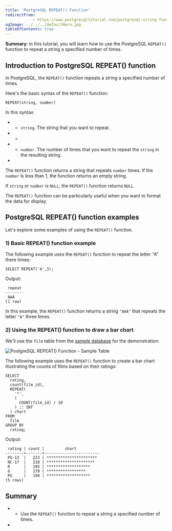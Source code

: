 ```yaml
---
title: 'PostgreSQL REPEAT() Function'
redirectFrom: 
            - https://www.postgresqltutorial.com/postgresql-string-functions/postgresql-repeat/
ogImage: ../../../defaultHero.jpg
tableOfContents: true
---
```


**Summary**: in this tutorial, you will learn how to use the PostgreSQL `REPEAT()` function to repeat a string a specified number of times.



## Introduction to PostgreSQL REPEAT() function



In PostgreSQL, the `REPEAT()` function repeats a string a specified number of times.



Here's the basic syntax of the `REPEAT()` function:



```
REPEAT(string, number)
```



In this syntax:



- - `string`. The string that you want to repeat.
- -
- - `number`. The number of times that you want to repeat the `string` in the resulting string.
- 


The `REPEAT()` function returns a string that repeats `number` times. If the `number` is less than 1, the function returns an empty string.



If `string` or `number` is `NULL`, the `REPEAT()` function returns `NULL`.



The `REPEAT()` function can be particularly useful when you want to format the data for display.



## PostgreSQL REPEAT() function examples



Let's explore some examples of using the `REPEAT()` function.



### 1) Basic REPEAT() function example



The following example uses the `REPEAT()` function to repeat the letter "A" there times:



```
SELECT REPEAT('A',3);
```



Output:



```
 repeat
--------
 AAA
(1 row)
```



In this example, the `REPEAT()` function returns a string `"AAA"` that repeats the letter `"A"` three times.



### 2) Using the REPEAT() function to draw a bar chart



We'll use the `film` table from the [sample database](https://www.postgresqltutorial.com/postgresql-getting-started/postgresql-sample-database/) for the demonstration:



![PostgreSQL REPEAT() Function - Sample Table](https://www.mysqltutorial.org/wp-content/uploads/2023/10/products.svg)



The following example uses the `REPEAT()` function to create a bar chart illustrating the counts of films based on their ratings:



```
SELECT
  rating,
  count(film_id),
  REPEAT(
    '*',
    (
      COUNT(film_id) / 10
    ) :: INT
  ) chart
FROM
  film
GROUP BY
  rating;
```



Output:



```
 rating | count |         chart
--------+-------+------------------------
 PG-13  |   223 | **********************
 NC-17  |   210 | *********************
 R      |   195 | *******************
 G      |   178 | *****************
 PG     |   194 | *******************
(5 rows)
```



## Summary



- - Use the `REPEAT()` function to repeat a string a specified number of times.
- 
